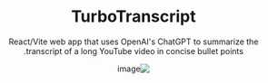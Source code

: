 <summary dir=rtl align=center><summary dir=ltr /><h1>TurboTranscript</h1></summary>

React/Vite web app that uses OpenAI's ChatGPT to summarize the transcript of a long YouTube video in concise bullet points.

![image](https://user-images.githubusercontent.com/89535605/232246662-03c15c90-9fe3-4cf3-89ed-c516c965c64c.png)
